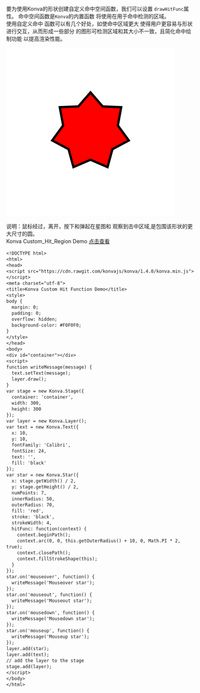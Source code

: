 要为使用Konva的形状创建自定义命中空间函数，我们可以设置
`drawHitFunc`属性。 命中空间函数是`Konva`的内置函数
将使用在用于命中检测的区域。   
使用自定义命中
函数可以有几个好处，如使命中区域更大
使得用户更容易与形状进行交互，从而形成一些部分
的图形可检测区域和其大小不一致，且简化命中绘制功能
以提高渲染性能。  

![](images/hitdetection.png)  

说明：鼠标经过，离开，按下和弹起在星图和
观察到击中区域,是包围该形状的更大尺寸的圆。  
Konva Custom_Hit_Region Demo  [点击查看](https://konvajs.github.io/downloads/code/events/Custom_Hit_Region.html)  

  
    <!DOCTYPE html>
    <html>
    <head>
    <script src="https://cdn.rawgit.com/konvajs/konva/1.4.0/konva.min.js"></script>
    <meta charset="utf-8">
    <title>Konva Custom Hit Function Demo</title>
    <style>
    body {
      margin: 0;
      padding: 0;
      overflow: hidden;
      background-color: #F0F0F0;
    }
    </style>
    </head>
    <body>
    <div id="container"></div>
    <script>
    function writeMessage(message) {
      text.setText(message);
      layer.draw();
    }
    var stage = new Konva.Stage({
      container: 'container',
      width: 300,
      height: 300
    });
    var layer = new Konva.Layer();
    var text = new Konva.Text({
      x: 10,
      y: 10,
      fontFamily: 'Calibri',
      fontSize: 24,
      text: '',
      fill: 'black'
    });
    var star = new Konva.Star({
      x: stage.getWidth() / 2,
      y: stage.getHeight() / 2,
      numPoints: 7,
      innerRadius: 50,
      outerRadius: 70,
      fill: 'red',
      stroke: 'black',
      strokeWidth: 4,
      hitFunc: function(context) {
        context.beginPath();
        context.arc(0, 0, this.getOuterRadius() + 10, 0, Math.PI * 2, true);
        context.closePath();
        context.fillStrokeShape(this);
      }
    });
    star.on('mouseover', function() {
      writeMessage('Mouseover star');
    });
    star.on('mouseout', function() {
      writeMessage('Mouseout star');
    });
    star.on('mousedown', function() {
      writeMessage('Mousedown star');
    });
    star.on('mouseup', function() {
      writeMessage('Mouseup star');
    });
    layer.add(star);
    layer.add(text);
    // add the layer to the stage
    stage.add(layer);
    </script>
    </body>
    </html>